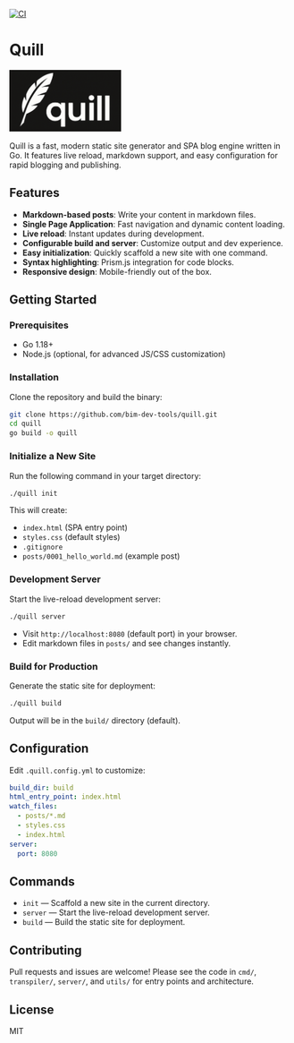 [![CI](https://github.com/bim-dev-tools/quill/actions/workflows/ci.yaml/badge.svg)](https://github.com/bim-dev-tools/quill/actions/workflows/ci.yaml/badge.svg)

# Quill

<img src="quill-logo-cropped.png" alt="Quill Logo" width="200" />

Quill is a fast, modern static site generator and SPA blog engine written in Go. It features live reload, markdown support, and easy configuration for rapid blogging and publishing.

## Features

- **Markdown-based posts**: Write your content in markdown files.
- **Single Page Application**: Fast navigation and dynamic content loading.
- **Live reload**: Instant updates during development.
- **Configurable build and server**: Customize output and dev experience.
- **Easy initialization**: Quickly scaffold a new site with one command.
- **Syntax highlighting**: Prism.js integration for code blocks.
- **Responsive design**: Mobile-friendly out of the box.

## Getting Started

### Prerequisites

- Go 1.18+
- Node.js (optional, for advanced JS/CSS customization)

### Installation

Clone the repository and build the binary:

```sh
git clone https://github.com/bim-dev-tools/quill.git
cd quill
go build -o quill
```

### Initialize a New Site

Run the following command in your target directory:

```sh
./quill init
```

This will create:

- `index.html` (SPA entry point)
- `styles.css` (default styles)
- `.gitignore`
- `posts/0001_hello_world.md` (example post)

### Development Server

Start the live-reload development server:

```sh
./quill server
```

- Visit `http://localhost:8080` (default port) in your browser.
- Edit markdown files in `posts/` and see changes instantly.

### Build for Production

Generate the static site for deployment:

```sh
./quill build
```

Output will be in the `build/` directory (default).

## Configuration

Edit `.quill.config.yml` to customize:

```yaml
build_dir: build
html_entry_point: index.html
watch_files:
  - posts/*.md
  - styles.css
  - index.html
server:
  port: 8080
```

## Commands

- `init` — Scaffold a new site in the current directory.
- `server` — Start the live-reload development server.
- `build` — Build the static site for deployment.

## Contributing

Pull requests and issues are welcome! Please see the code in `cmd/`, `transpiler/`, `server/`, and `utils/` for entry points and architecture.

## License

MIT
